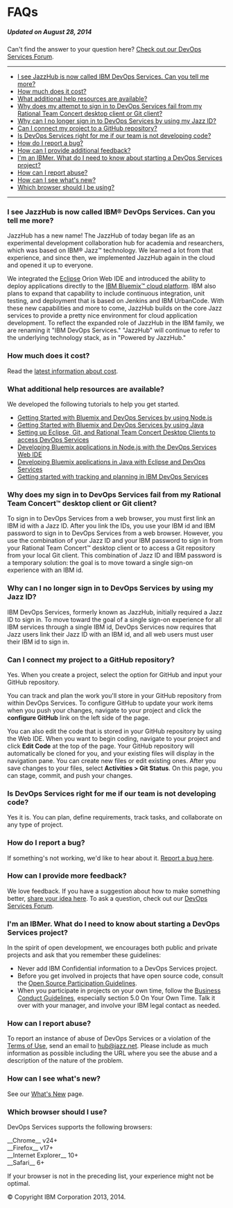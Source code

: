 # FAQs
##### Updated on August 28, 2014

Can't find the answer to your question here? [Check out our DevOps Services Forum](https://developer.ibm.com/answers/questions/?community=devops-services).
____

-   [I see JazzHub is now called IBM DevOps Services. Can you tell me
    more?](#q1)
-   [How much does it cost?](#q2)
-   [What additional help resources are available?](#q17)
-   [Why does my attempt to sign in to DevOps Services fail from my Rational Team
    Concert desktop client or Git client?](#rtcgit)
-   [Why can I no longer sign in to DevOps Services by using my Jazz ID?](#login)
-   [Can I connect my project to a GitHub repository?](#git)
-   [Is DevOps Services right for me if our team is not developing
    code?](#q5)
-   [How do I report a bug?](#q7)
-   [How can I provide additional feedback?](#q8)
-   [I'm an IBMer. What do I need to know about starting a DevOps
    Services project?](#ibmer)
-   [How can I report abuse?](#q18)
-   [How can I see what's new?](#q19)
-   [Which browser should I be using?](#q20)

____

<a name="q1"></a>

### I see JazzHub is now called IBM&reg; DevOps Services. Can you tell me more? 

JazzHub has a new name! The JazzHub of today began life as an experimental development collaboration hub for 
academia and researchers, which was based on IBM&reg; Jazz&trade; technology. We learned a lot from that 
experience, and since then, we implemented JazzHub again in the cloud and opened it up to everyone.

We integrated the [Eclipse](http://eclipse.org/ "Eclipse") Orion Web IDE and introduced the ability to deploy applications directly to the [IBM Bluemix&trade; cloud platform](https://bluemix.net/ "Bluemix"). IBM also 
plans to expand that capability to include continuous integration, unit testing, and deployment that is based 
on Jenkins and IBM UrbanCode. With these new capabilities and more to come, JazzHub builds on the core 
Jazz services to provide a pretty nice environment for cloud application development. 
To reflect the expanded role of JazzHub in the IBM family, we are renaming it "IBM DevOps Services." 
"JazzHub" will continue to refer to the underlying technology stack, as in "Powered by JazzHub."

<a name="q2"></a>

### How much does it cost?

Read the [latest information about cost](/learn/cost).

<a name="q17"></a>

### What additional help resources are available? 

We developed the following tutorials to help you get started.

- [Getting Started with Bluemix and DevOps Services by using Node.js](/tutorials/jazzeditor)
- [Getting Started with Bluemix and DevOps Services by using Java](/tutorials/jazzeditorjava)
- [Setting up Eclipse, Git, and Rational Team Concert Desktop Clients to access DevOps Services](/tutorials/clients)
- [Developing Bluemix applications in Node.js with the DevOps Services Web IDE](/tutorials/jazzweb)
- [Developing Bluemix applications in Java with Eclipse and DevOps Services](/tutorials/jazzrtc)
- [Getting started with tracking and planning in IBM DevOps Services](/tutorials/trackplan)

<a name="rtcgit"></a>

### Why does my sign in to DevOps Services fail from my Rational Team Concert&trade; desktop client or Git client? 

To sign in to DevOps Services from a web browser, you must first link an IBM id with a Jazz ID. After you link the IDs, you use your IBM id and IBM password to 
sign in to DevOps Services from a web browser. However, you use the combination of your Jazz ID and
 your IBM password to sign in from your Rational Team Concert&trade; desktop client or to access a Git 
 repository from your local Git client. This combination of Jazz ID and IBM password is a temporary 
 solution: the goal is to move toward a single sign-on experience with an IBM id.

<a name="login"></a>

### Why can I no longer sign in to DevOps Services by using my Jazz ID?

IBM DevOps Services, formerly known as JazzHub, initially required a Jazz ID 
to sign in. To move toward the goal of a single sign-on experience for all IBM services 
through a single IBM id, DevOps Services now requires that Jazz users link 
their Jazz ID with an IBM id, and all web users must user their IBM id to 
sign in.  

<a name="git"></a>

### Can I connect my project to a GitHub repository? 

Yes. When you create a project, select the option for GitHub and input your GitHub repository.

You can track and plan the work you'll store in your GitHub repository from within DevOps Services. To configure GitHub to update your work items when you push your changes, navigate to your project and click the **configure GitHub** link on the left side of the page.

You can also edit the code that is stored in your GitHub repository by using the Web IDE. When you want to begin coding, navigate to your project and click **Edit Code** at the top of the page. Your GitHub repository will automatically be cloned for you, and your existing files will display in the navigation pane. You can create new files or edit existing ones. After you save changes to your files, select **Activities \> Git Status**. On this page, you can stage, commit, and push your changes.

<a name="q5"></a>

### Is DevOps Services right for me if our team is not developing code? 

Yes it is. You can plan, define requirements, track tasks, and collaborate on any type of project.

<a name="q7"></a>

### How do I report a bug? 

If something's not working, we'd like to hear about it. [Report a bug here](https://hub.jazz.net/ccm01/web/projects/srich%20%7C%20JazzHub#action=com.ibm.team.dashboard.viewDashboard).

<a name="q8"></a>

### How can I provide more feedback?

We love feedback. If you have a suggestion about how to make something better, [share your idea here](https://hub.jazz.net/ccm01/web/projects/srich%20%7C%20JazzHub#action=com.ibm.team.dashboard.viewDashboard).
To ask a question, check out our [DevOps Services Forum](https://developer.ibm.com/answers/questions/?community=devops-services).

<a name="ibmer"></a>

### I'm an IBMer. What do I need to know about starting a DevOps Services project? 

In the spirit of open development, we encourages both public and private
projects and ask that you remember these guidelines:

- Never add IBM Confidential information to a DevOps Services project. 
- Before you get involved in projects that have open source code, consult the [Open Source Participation Guidelines](https://w3-connections.ibm.com/wikis/home?lang=en-us#!/wiki/W783ba5fa6c1a_40b3_945a_07d0eb0115bd).
- When you participate in projects on your own time, follow the [Business Conduct Guidelines](http://w3-03.ibm.com/ibm/documents/corpdocweb.nsf/ContentDocsByTitle/Business+Conduct+Guidelines), especially section 5.0 On Your Own Time. Talk it over with your manager, and involve your IBM legal contact
  as needed.

<a name="q18"></a>

### How can I report abuse? 

To report an instance of abuse of DevOps Services or a violation of the
[Terms of Use](/terms), send an email to [hub@jazz.net](mailto:hub@jazz.net?Subject=Reporting%20abuse%20of%20JazzHub&Body=Please%20include%20the%20following%20information%3A%0A%0A%20-%20Your%20email%20address%3A%0A%20-%20The%20URL%28s%29%20where%20you%20observed%20abuse%20on%20Jazzhub%3A%0A%20-%20Any%20other%20details%20you%20feel%20could%20help%20in%20our%20investigation%20of%20this%20issue%3A%0A%0AThank%20you%20for%20your%20report%2C%0A%0AThe%20JazzHub%20Team). 
Please include as much information as possible including the URL where you see the abuse and a description of the nature of the problem.

<a name="q19"></a>

### How can I see what's new?

See our [What's New](/whatsnew) page.

<a name="q20"></a>
### Which browser should I use? 

DevOps Services supports the following browsers:

<div class="jh-columns">
	<div class="f_left google-chrome pts pbs mrxs ">
		__Chrome__ v24+
	</div>
	<div class="f_left mozilla-firefox pts pbs mrxs ">
		__Firefox__ v17+
	</div>
	<div class="f_left microsoft-ie pts pbs mrxs ">
		__Internet Explorer__ 10+
	</div>
	<div class="f_left apple-safari pts pbs">
		__Safari__ 6+
	</div>
</div>


If your browser is not in the preceding list, your experience might not be optimal.

&copy; Copyright IBM Corporation 2013, 2014.
